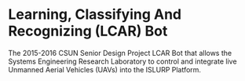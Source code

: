 # Learning, Classifying And Recognizing (LCAR) Bot
The 2015-2016 CSUN Senior Design Project LCAR Bot that allows the Systems Engineering Research Laboratory to control and integrate live Unmanned Aerial Vehicles (UAVs) into the ISLURP Platform.
